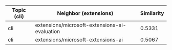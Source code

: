 | Topic (cli) | Neighbor (extensions) | Similarity |
|-------------|-------------------|------------|
| cli | extensions/microsoft-extensions-ai-evaluation | 0.5331 |
| cli | extensions/microsoft-extensions-ai | 0.5067 |
